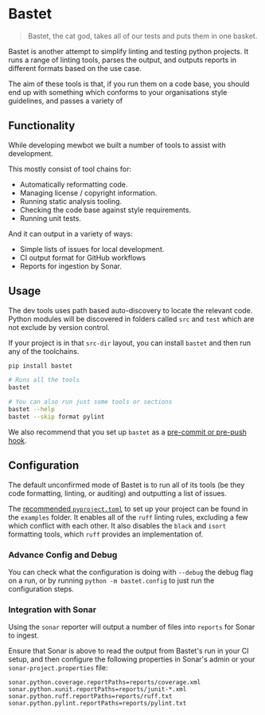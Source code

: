 <!--
SPDX-FileCopyrightText: 2023 - 2024 Mewbot Developers <mewbot@quicksilver.london>

SPDX-License-Identifier: BSD-2-Clause
-->

# Bastet

> Bastet, the cat god, takes all of our tests and puts them in one basket.

Bastet is another attempt to simplify linting and testing python projects.
It runs a range of linting tools, parses the output, and outputs reports
in different formats based on the use case.

The aim of these tools is that, if you run them on a code base, you should
end up with something which conforms to your organisations style guidelines,
and passes a variety of 

## Functionality

While developing mewbot we built a number of tools to assist with development.

This mostly consist of tool chains for:

 - Automatically reformatting code.
 - Managing license / copyright information. 
 - Running static analysis tooling.
 - Checking the code base against style requirements.
 - Running unit tests.

And it can output in a variety of ways:

 - Simple lists of issues for local development.
 - CI output format for GitHub workflows
 - Reports for ingestion by Sonar.

## Usage

The dev tools uses path based auto-discovery to locate the relevant code.
Python modules will be discovered in folders called `src` and `test`
which are not exclude by version control.

If your project is in that `src-dir` layout, you can install `bastet`
and then run any of the toolchains.

```sh
pip install bastet

# Runs all the tools
bastet

# You can also run just some tools or sections
bastet --help
bastet --skip format pylint
```

We also recommend that you set up `bastet` as a
[pre-commit or pre-push hook](https://git-scm.com/book/en/v2/Customizing-Git-Git-Hooks).

## Configuration

The default unconfirmed mode of Bastet is to run all of its tools (be they
code formatting, linting, or auditing) and outputting a list of issues.

The [recommended `pyproject.toml`](examples/pyproject.toml) to set up your
project can be found in the `examples` folder. It enables all of the `ruff`
linting rules, excluding a few which conflict with each other.
It also disables the `black` and `isort` formatting tools, which `ruff`
provides an implementation of.

### Advance Config and Debug

You can check what the configuration is doing with `--debug` the debug flag on
a run, or by running `python -m bastet.config` to just run the configuration steps.

### Integration with Sonar

Using the `sonar` reporter will output a number of files into `reports`
for Sonar to ingest.

Ensure that Sonar is above to read the output from Bastet's run in your CI setup,
and then configure the following properties in Sonar's admin or your
`sonar-project.properties` file:

```properties
sonar.python.coverage.reportPaths=reports/coverage.xml
sonar.python.xunit.reportPaths=reports/junit-*.xml
sonar.python.ruff.reportPaths=reports/ruff.txt
sonar.python.pylint.reportPaths=reports/pylint.txt
```
